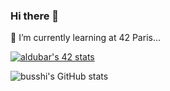 ### Hi there 👋

<!--
**busshi/busshi** is a ✨ _special_ ✨ repository because its `README.md` (this file) appears on your GitHub profile.

Here are some ideas to get you started:

- 🔭 I’m currently working on ...
- 🌱 I’m currently learning ...
- 👯 I’m looking to collaborate on ...
- 🤔 I’m looking for help with ...
- 💬 Ask me about ...
- 📫 How to reach me: ...
- 😄 Pronouns: ...
- ⚡ Fun fact: ...
-->

🌱 I’m currently learning at 42 Paris...


[![aldubar's 42 stats](https://badge42.herokuapp.com/api/stats/aldubar?privacyName=true)](https://github.com/JaeSeoKim/badge42)

<!--
![busshi's Top Langs](https://github-readme-stats.vercel.app/api/top-langs/?username=busshi&layout=compact&bg_color=7f7fd5,86a8e7,91eac9&title_color=fff&text_color=fff)
-->

![busshi's GitHub stats](https://github-readme-stats.vercel.app/api?username=busshi&show_icons=true&theme=gruvbox)
